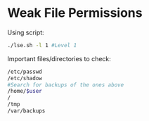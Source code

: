 # Weak File Permissions

Using script:

```bash
./lse.sh -l 1 #Level 1
```

Important files/directories to check:

```bash
/etc/passwd
/etc/shadow
#Search for backups of the ones above
/home/$user
/
/tmp
/var/backups
```
